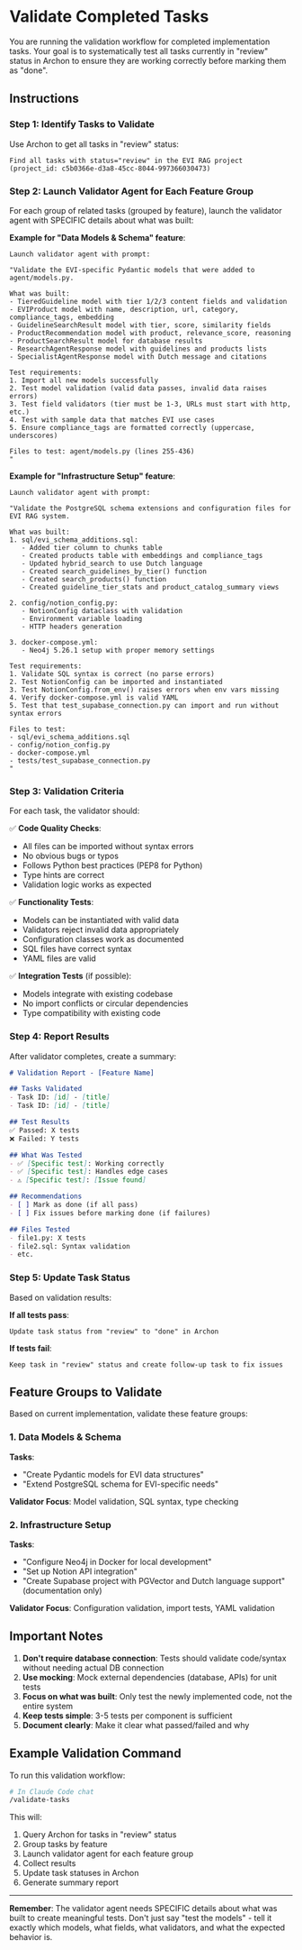 # Validate Completed Tasks

You are running the validation workflow for completed implementation tasks. Your goal is to systematically test all tasks currently in "review" status in Archon to ensure they are working correctly before marking them as "done".

## Instructions

### Step 1: Identify Tasks to Validate

Use Archon to get all tasks in "review" status:

```
Find all tasks with status="review" in the EVI RAG project (project_id: c5b0366e-d3a8-45cc-8044-997366030473)
```

### Step 2: Launch Validator Agent for Each Feature Group

For each group of related tasks (grouped by feature), launch the validator agent with SPECIFIC details about what was built:

**Example for "Data Models & Schema" feature**:
```
Launch validator agent with prompt:

"Validate the EVI-specific Pydantic models that were added to agent/models.py.

What was built:
- TieredGuideline model with tier 1/2/3 content fields and validation
- EVIProduct model with name, description, url, category, compliance_tags, embedding
- GuidelineSearchResult model with tier, score, similarity fields
- ProductRecommendation model with product, relevance_score, reasoning
- ProductSearchResult model for database results
- ResearchAgentResponse model with guidelines and products lists
- SpecialistAgentResponse model with Dutch message and citations

Test requirements:
1. Import all new models successfully
2. Test model validation (valid data passes, invalid data raises errors)
3. Test field validators (tier must be 1-3, URLs must start with http, etc.)
4. Test with sample data that matches EVI use cases
5. Ensure compliance_tags are formatted correctly (uppercase, underscores)

Files to test: agent/models.py (lines 255-436)
"
```

**Example for "Infrastructure Setup" feature**:
```
Launch validator agent with prompt:

"Validate the PostgreSQL schema extensions and configuration files for EVI RAG system.

What was built:
1. sql/evi_schema_additions.sql:
   - Added tier column to chunks table
   - Created products table with embeddings and compliance_tags
   - Updated hybrid_search to use Dutch language
   - Created search_guidelines_by_tier() function
   - Created search_products() function
   - Created guideline_tier_stats and product_catalog_summary views

2. config/notion_config.py:
   - NotionConfig dataclass with validation
   - Environment variable loading
   - HTTP headers generation

3. docker-compose.yml:
   - Neo4j 5.26.1 setup with proper memory settings

Test requirements:
1. Validate SQL syntax is correct (no parse errors)
2. Test NotionConfig can be imported and instantiated
3. Test NotionConfig.from_env() raises errors when env vars missing
4. Verify docker-compose.yml is valid YAML
5. Test that test_supabase_connection.py can import and run without syntax errors

Files to test:
- sql/evi_schema_additions.sql
- config/notion_config.py
- docker-compose.yml
- tests/test_supabase_connection.py
"
```

### Step 3: Validation Criteria

For each task, the validator should:

✅ **Code Quality Checks**:
- All files can be imported without syntax errors
- No obvious bugs or typos
- Follows Python best practices (PEP8 for Python)
- Type hints are correct
- Validation logic works as expected

✅ **Functionality Tests**:
- Models can be instantiated with valid data
- Validators reject invalid data appropriately
- Configuration classes work as documented
- SQL files have correct syntax
- YAML files are valid

✅ **Integration Tests** (if possible):
- Models integrate with existing codebase
- No import conflicts or circular dependencies
- Type compatibility with existing code

### Step 4: Report Results

After validator completes, create a summary:

```markdown
# Validation Report - [Feature Name]

## Tasks Validated
- Task ID: [id] - [title]
- Task ID: [id] - [title]

## Test Results
✅ Passed: X tests
❌ Failed: Y tests

## What Was Tested
- ✅ [Specific test]: Working correctly
- ✅ [Specific test]: Handles edge cases
- ⚠️ [Specific test]: [Issue found]

## Recommendations
- [ ] Mark as done (if all pass)
- [ ] Fix issues before marking done (if failures)

## Files Tested
- file1.py: X tests
- file2.sql: Syntax validation
- etc.
```

### Step 5: Update Task Status

Based on validation results:

**If all tests pass**:
```
Update task status from "review" to "done" in Archon
```

**If tests fail**:
```
Keep task in "review" status and create follow-up task to fix issues
```

## Feature Groups to Validate

Based on current implementation, validate these feature groups:

### 1. Data Models & Schema
**Tasks**:
- "Create Pydantic models for EVI data structures"
- "Extend PostgreSQL schema for EVI-specific needs"

**Validator Focus**: Model validation, SQL syntax, type checking

### 2. Infrastructure Setup
**Tasks**:
- "Configure Neo4j in Docker for local development"
- "Set up Notion API integration"
- "Create Supabase project with PGVector and Dutch language support" (documentation only)

**Validator Focus**: Configuration validation, import tests, YAML validation

## Important Notes

1. **Don't require database connection**: Tests should validate code/syntax without needing actual DB connection
2. **Use mocking**: Mock external dependencies (database, APIs) for unit tests
3. **Focus on what was built**: Only test the newly implemented code, not the entire system
4. **Keep tests simple**: 3-5 tests per component is sufficient
5. **Document clearly**: Make it clear what passed/failed and why

## Example Validation Command

To run this validation workflow:

```bash
# In Claude Code chat
/validate-tasks
```

This will:
1. Query Archon for tasks in "review" status
2. Group tasks by feature
3. Launch validator agent for each feature group
4. Collect results
5. Update task statuses in Archon
6. Generate summary report

---

**Remember**: The validator agent needs SPECIFIC details about what was built to create meaningful tests. Don't just say "test the models" - tell it exactly which models, what fields, what validators, and what the expected behavior is.
